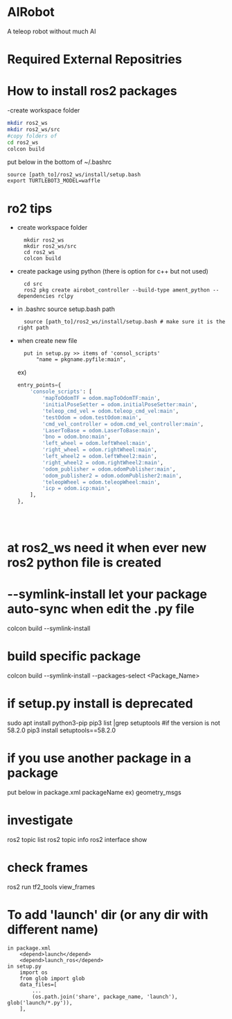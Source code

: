 # AIRobot

A teleop robot without much AI

# Required External Repositries 


# How to install ros2 packages
-create workspace folder 
```bash
mkdir ros2_ws
mkdir ros2_ws/src
#copy folders of 
cd ros2_ws
colcon build 
```

put below in the bottom of ~/.bashrc 

    source [path_to]/ros2_ws/install/setup.bash
    export TURTLEBOT3_MODEL=waffle

# ro2 tips

- create workspace folder 

        mkdir ros2_ws
        mkdir ros2_ws/src
        cd ros2_ws
        colcon build 
- create package using python (there is option for c++ but not used)

        cd src
        ros2 pkg create airobot_controller --build-type ament_python --dependencies rclpy

- in .bashrc source setup.bash path

        source [path_to]/ros2_ws/install/setup.bash # make sure it is the right path

- when create new file 

        put in setup.py >> items of 'consol_scripts'
            "name = pkgname.pyfile:main", 
    ex)
    ```python
    entry_points={
        'console_scripts': [
            'mapToOdomTF = odom.mapToOdomTF:main',
            'initialPoseSetter = odom.initialPoseSetter:main',
            'teleop_cmd_vel = odom.teleop_cmd_vel:main',
            'testOdom = odom.testOdom:main',
            'cmd_vel_controller = odom.cmd_vel_controller:main',
            'LaserToBase = odom.LaserToBase:main',
            'bno = odom.bno:main',
            'left_wheel = odom.leftWheel:main',
            'right_wheel = odom.rightWheel:main',
            'left_wheel2 = odom.leftWheel2:main',
            'right_wheel2 = odom.rightWheel2:main',
            'odom_publisher = odom.odomPublisher:main',
            'odom_publisher2 = odom.odomPublisher2:main',
            'teleopWheel = odom.teleopWheel:main',
            'icp = odom.icp:main',
        ],
    },


                
# at ros2_ws need it when ever new ros2 python file is created
# --symlink-install let your package auto-sync when edit the .py file 
colcon build --symlink-install 

# build specific package 
colcon build --symlink-install --packages-select <Package_Name>

# if setup.py install is deprecated
sudo apt install python3-pip
pip3 list |grep setuptools
#if the version is not 58.2.0
pip3 install setuptools==58.2.0

# if you use another package in a package
put below in package.xml 
	<depend>packageName</depend>
	ex)
		<depend>geometry_msgs</depend>

# investigate
ros2 topic list
ros2 topic info <topicName>
ros2 interface show <Type from above>

# check frames
ros2 run tf2_tools view_frames

# To add 'launch' dir (or any dir with different name)
	in package.xml
		<depend>launch</depend>
		<depend>launch_ros</depend>
	in setup.py
		import os
		from glob import glob 
		data_files=[
			...
			(os.path.join('share', package_name, 'launch'), glob('launch/*.py')),
		],

